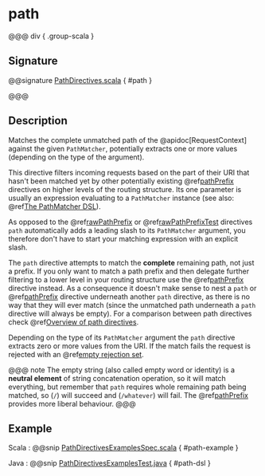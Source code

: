 # path

@@@ div { .group-scala }

## Signature

@@signature [PathDirectives.scala](/pekko-http/src/main/scala/akka/http/scaladsl/server/directives/PathDirectives.scala) { #path }

@@@

## Description

Matches the complete unmatched path of the @apidoc[RequestContext] against the given `PathMatcher`, potentially extracts
one or more values (depending on the type of the argument).

This directive filters incoming requests based on the part of their URI that hasn't been matched yet by other
potentially existing @ref[pathPrefix](pathPrefix.md) directives on higher levels of the routing structure.
Its one parameter is usually an expression evaluating to a `PathMatcher` instance (see also: @ref[The PathMatcher DSL](../../path-matchers.md)).

As opposed to the @ref[rawPathPrefix](rawPathPrefix.md) or @ref[rawPathPrefixTest](rawPathPrefixTest.md) directives `path` automatically adds a leading
slash to its `PathMatcher` argument, you therefore don't have to start your matching expression with an explicit slash.

The `path` directive attempts to match the **complete** remaining path, not just a prefix. If you only want to match
a path prefix and then delegate further filtering to a lower level in your routing structure use the @ref[pathPrefix](pathPrefix.md)
directive instead. As a consequence it doesn't make sense to nest a `path` or @ref[pathPrefix](pathPrefix.md) directive
underneath another `path` directive, as there is no way that they will ever match (since the unmatched path underneath
a `path` directive will always be empty). For a comparison between path directives check @ref[Overview of path directives](index.md#overview-path).

Depending on the type of its `PathMatcher` argument the `path` directive extracts zero or more values from the URI.
If the match fails the request is rejected with an @ref[empty rejection set](../../rejections.md#empty-rejections).

@@@ note
The empty string (also called empty word or identity) is a **neutral element** of string concatenation operation,
so it will match everything, but remember that `path` requires whole remaining path being matched, so (`/`) will succeed
and (`/whatever`) will fail. The @ref[pathPrefix](pathPrefix.md) provides more liberal behaviour.
@@@

## Example

Scala
:  @@snip [PathDirectivesExamplesSpec.scala](/docs/src/test/scala/docs/http/scaladsl/server/directives/PathDirectivesExamplesSpec.scala) { #path-example }

Java
:  @@snip [PathDirectivesExamplesTest.java](/docs/src/test/java/docs/http/javadsl/server/directives/PathDirectivesExamplesTest.java) { #path-dsl }
